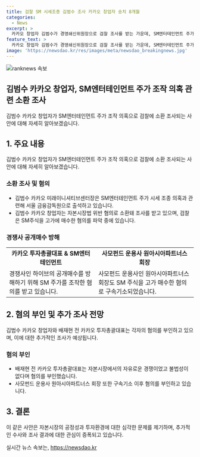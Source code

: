 ```yaml
---
title: 검찰 SM 시세조종 김범수 조사 카카오 창업자 송치 8개월
categories:
  - News
excerpt: >
  카카오 창업자 김범수가 경영쇄신위원장으로 검찰 조사를 받는 가운데, SM엔터테인먼트 주가 조작 의혹에 관련된 개입 여부가 주목받고 있다. 카카오와 카카오엔터테인먼트는 SM 주식을 확보하며 최대 주주가 되었으며, 검찰은 이 과정에서의 시세 조종 의혹을 조사 중이다. 이와 관련한 혐의로는 대량 보유 보고를 하지 않은 등의 혐의도 제기되고 있으며, 해당 관련자들은 불법성을 부인하고 있다. (150자)
feature_text: >
  카카오 창업자 김범수가 경영쇄신위원장으로 검찰 조사를 받는 가운데, SM엔터테인먼트 주가 조작 의혹에 관련된 개입 여부가 주목받고 있다. 카카오와 카카오엔터테인먼트는 SM 주식을 확보하며 최대 주주가 되었으며, 검찰은 이 과정에서의 시세 조종 의혹을 조사 중이다. 이와 관련한 혐의로는 대량 보유 보고를 하지 않은 등의 혐의도 제기되고 있으며, 해당 관련자들은 불법성을 부인하고 있다. (150자)
image: 'https://newsdao.kr/res/images/meta/newsdao_breakingnews.jpg'
---
```


<p><img src="https://newsdao.kr/res/images/meta/newsdao_breakingnews.jpg" alt="ranknews 속보" /></p>

<h2>김범수 카카오 창업자, SM엔터테인먼트 주가 조작 의혹 관련 소환 조사</h2>

<p data-ke-size="size16">김범수 카카오 창업자가 SM엔터테인먼트 주가 조작 의혹으로 검찰에 소환 조사되는 사안에 대해 자세히 알아보겠습니다.</p>

<h2 data-ke-size="size26">1. 주요 내용</h2>

<p data-ke-size="size16">김범수 카카오 창업자가 SM엔터테인먼트 주가 조작 의혹으로 검찰에 소환 조사되는 사안에 대해 자세히 알아보겠습니다.</p>

<h3><b>소환 조사 및 혐의</b></h3>

<ul>
  <li>김범수 카카오 미래이니셔티브센터장은 SM엔터테인먼트 주가 시세 조종 의혹과 관련해 서울 금융감독원으로 출석하고 있습니다.</li>
  <li>김범수 카카오 창업자는 자본시장법 위반 혐의로 소환돼 조사를 받고 있으며, 검찰은 SM주식을 고가에 매수한 혐의를 파악 중에 있습니다.</li>
</ul>

<h3><b>경쟁사 공개매수 방해</b></h3>

<table>
  <tr>
    <td style="text-align: center; height: 17px;"><b>카카오 투자총괄대표 & SM엔터테인먼트</b></td>
    <td style="text-align: center; height: 17px;"><b>사모펀드 운용사 원아시아파트너스 회장</b></td>
  </tr>
  <tr>
    <td>경쟁사인 하이브의 공개매수를 방해하기 위해 SM 주가를 조작한 혐의를 받고 있습니다.</td>
    <td>사모펀드 운용사인 원아시아파트너스 회장도 SM 주식을 고가 매수한 혐의로 구속기소되었습니다.</td>
  </tr>
</table>

<h2 data-ke-size="size26">2. 혐의 부인 및 추가 조사 전망</h2>

<p data-ke-size="size16">김범수 카카오 창업자와 배재현 전 카카오 투자총괄대표는 각자의 혐의를 부인하고 있으며, 이에 대한 추가적인 조사가 예상됩니다.</p>

<h3><b>혐의 부인</b></h3>

<ul>
  <li>배재현 전 카카오 투자총괄대표는 자본시장에서의 자유로운 경쟁이었고 불법성이 없다며 혐의를 부인했습니다.</li>
  <li>사모펀드 운용사 원아시아파트너스 회장 또한 구속기소 이후 혐의를 부인하고 있습니다.</li>
</ul>

<h2 data-ke-size="size26">3. 결론</h2>

<p data-ke-size="size16">이 같은 사안은 자본시장의 공정성과 투자환경에 대한 심각한 문제를 제기하며, 추가적인 수사와 조사 결과에 대한 관심이 증폭되고 있습니다.</p>
실시간 뉴스 속보는, <a href="https://newsdao.kr" rel="dofollow">https://newsdao.kr</a>



